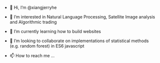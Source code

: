 - 👋 Hi, I’m @xiangjerryhe
- 👀 I’m interested in Natural Language Processing, Satellite Image analysis and Algorithmic trading

- 🌱 I’m currently learning how to build websites
- 💞️ I’m looking to collaborate on implementations of statistical methods (e.g. random forest) in ES6 javascript
- 📫 How to reach me ...

<!---
xiangjerryhe/xiangjerryhe is a ✨ special ✨ repository because its `README.md` (this file) appears on your GitHub profile.
You can click the Preview link to take a look at your changes.
--->
